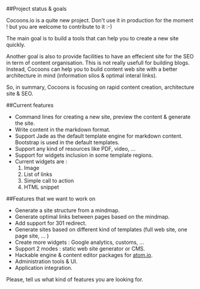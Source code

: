 ##Project status & goals

Cocoons.io is a quite new project. Don't use it in production for the moment !  but you are welcome to contribute to it :-)


The main goal is to build a tools that can help you to create a new site quickly.

Another goal is also to provide facilities to have an effecient site for the SEO in term of content organisation.
This is not really usefull for building blogs. Instead, Cocoons can help you to build content web site with a better architecture in mind (information silos & optimal interal links).

So, in summary, Cocoons is focusing on rapid content creation, architecture site & SEO.


##Current features
- Command lines for creating a new site, preview the content & generate the site.
- Write content in the markdown format.
- Support Jade as the default template engine for markdown content. Bootstrap is used in the default templates.
- Support any kind of resources like PDF, video, ...
- Support for widgets inclusion in some template regions.
- Current widgets are :
  1. Image
  2. List of links
  3. Simple call to action
  4. HTML snippet




##Features that we want to work on

- Generate a site structure from a mindmap.
- Generate optimal links between pages based on the mindmap.
- Add support for 301 redirect.
- Generate sites based on different kind of templates (full web site, one page site, ... )
- Create more widgets : Google analytics, customs, ...
- Support 2 modes : static web site generator or CMS.
- Hackable engine & content editor packages for [atom.io](http://www.atom.io).
- Administration tools & UI.
- Application integration.



Please, tell us what kind of features you are looking for.
